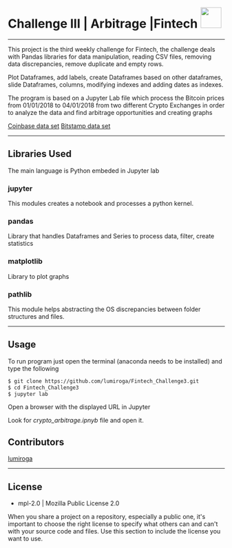 # Challenge III | Arbitrage |Fintech <img src="https://instructure-uploads-pdx.s3.us-west-2.amazonaws.com/account_150420000000000001/attachments/590996/columbia.png" height="48" width="48">

---

This project is the third weekly challenge for Fintech, the challenge deals with Pandas libraries for data manipulation, reading CSV files, removing data discrepancies, remove duplicate and empty rows.

Plot Dataframes, add labels, create Dataframes based on other dataframes, slide Dataframes, columns, modifying indexes and adding dates as indexes.

The program is based on a Jupyter Lab file which process the Bitcoin prices from 01/01/2018 to 04/01/2018 from two different Crypto Exchanges in order to analyze the data and find arbitrage opportunities and creating graphs

[Coinbase data set](./Resources/coinbase.csv)
[Bitstamp data set](./Resources/bitstamp.csv)

---
## Libraries Used

The main language is Python embeded in Jupyter lab

### jupyter

This modules creates a notebook and processes a python kernel.

### pandas

Library that handles Dataframes and Series to process data, filter, create statistics

### matplotlib

Library to plot graphs

### pathlib

This module helps abstracting the OS discrepancies between folder structures and files.

---

## Usage

To run program just open the terminal (anaconda needs to be installed) and type the following

``` bash
$ git clone https://github.com/lumiroga/Fintech_Challenge3.git
$ cd Fintech_Challenge3
$ jupyter lab 

```

Open a browser with the displayed URL in Jupyter

Look for *crypto_arbitrage.ipnyb* file and open it.

## Contributors

[lumiroga](https://github.com/lumiroga)

---

## License

* mpl-2.0 | Mozilla Public License 2.0

When you share a project on a repository, especially a public one, it's important to choose the right license to specify what others can and can't with your source code and files. Use this section to include the license you want to use.
